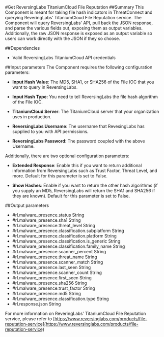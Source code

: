 #Get ReversingLabs TitaniumCloud File Reputation
##Summary
This Component is meant for taking file hash indicators in ThreatConnect and querying ReveringLabs' TitaniumCloud File Reputation service. The Component will query ReversingLabs' API, pull back the JSON response, and parse the various fields out, exposing them as output variables. Additionally, the raw JSON response is exposed as an output variable so users can work directly with the JSON if they so choose. 

##Dependencies
- Valid ReversingLabs TitaniumCloud API credentials

##Input parameters
The Component requires the following configuration parameters:
- **Input Hash Value**: The MD5, SHA1, or SHA256 of the File IOC that you want to query in ReversingLabs.

- **Input Hash Type**: You need to tell ReversingLabs the file hash algorithm of the File IOC.

- **TitaniumCloud Server**: The TitaniumCloud server that your organization uses in production.

- **ReversingLabs Username**: The username that RevesingLabs has supplied to you with API permissions.

- **ReversingLabs Password**: The password coupled with the above Username.

Additionally, there are two optional configuration parameters:
- **Extended Response**: Enable this if you want to return additional information from ReversingLabs such as Trust Factor, Threat Level, and more. Default for this parameter is set to False.

- **Show Hashes**: Enable if you want to return the other hash algorithms (if you supply an MD5, ReversingLabs will return the SHA1 and SHA256 if they are known). Default for this parameter is set to False.


##Output parameters
- #rl.malware_presence.status	String
- #rl.malware_presence.sha1	String
- #rl.malware_presence.threat_level	String
- #rl.malware_presence.classification.subplatform	String
- #rl.malware_presence.classification.platform	String
- #rl.malware_presence.classification.is_generic	String
- #rl.malware_presence.classification.family_name	String
- #rl.malware_presence.scanner_percent	String
- #rl.malware_presence.threat_name	String
- #rl.malware_presence.scanner_match	String
- #rl.malware_presence.last_seen	String
- #rl.malware_presence.scanner_count	String
- #rl.malware_presence.first_seen	String
- #rl.malware_presence.sha256	String
- #rl.malware_presence.trust_factor	String
- #rl.malware_presence.md5	String
- #rl.malware_presence.classification.type	String
- #rl.response.json	String


For more information on ReveringLabs' TitaniumCloud File Reputation service, please refer to [https://www.reversinglabs.com/products/file-reputation-service](https://www.reversinglabs.com/products/file-reputation-service)